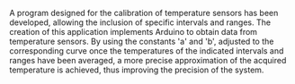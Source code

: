 A program designed for the calibration of temperature sensors has been developed, allowing the inclusion of specific intervals and ranges. The creation of this application implements Arduino to obtain data from temperature sensors. By using the constants 'a' and 'b', adjusted to the corresponding curve once the temperatures of the indicated intervals and ranges have been averaged, a more precise approximation of the acquired temperature is achieved, thus improving the precision of the system.
